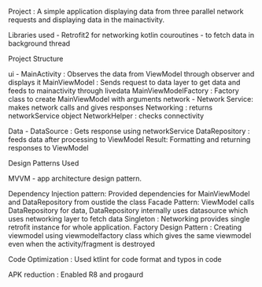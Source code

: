 Project : 
  A simple application displaying data from three parallel network requests and displaying data in the mainactivity.

Libraries used - 
   Retrofit2 for networking
   kotlin couroutines - to fetch data in background thread
   
Project Structure 
   
ui - MainActivity : Observes the data from ViewModel through observer and displays it
     MainViewModel : Sends request to data layer to get data and feeds to mainactivity through livedata
	 MainViewModelFactory : Factory class to create MainViewModel with arguments
network - Network Service: makes network calls and gives responses
          Networking : returns networkService object 
		  NetworkHelper : checks connectivity 

Data - DataSource : Gets response using networkService
       DataRepository : feeds data after processing to ViewModel
       Result: Formatting and returning responses to ViewModel
	   
Design Patterns Used

MVVM - app architecture design pattern.

Dependency Injection pattern: Provided dependencies for MainViewModel and DataRepository from oustide the class 
Facade Pattern: ViewModel calls DataRepository for data, DataRepository internally uses datasource which uses networking layer to fetch data
Singleton : Networking provides single retrofit instance  for whole application.
Factory Design Pattern : Creating viewmodel using viewmodelfactory class which gives the same viewmodel even when the activity/fragment is destroyed

Code Optimization : Used ktlint for code format and typos in code

APK reduction : Enabled R8 and progaurd